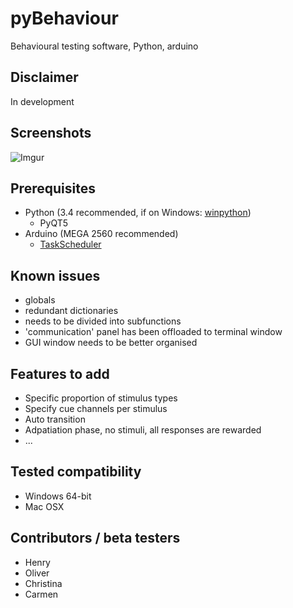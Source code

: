 # pyBehaviour
Behavioural testing software, Python, arduino

## Disclaimer
In development

## Screenshots
![Imgur](http://i.imgur.com/Fzr6LJq.png)

## Prerequisites
* Python (3.4 recommended, if on Windows: [winpython](http://winpython.github.io))
  * PyQT5
* Arduino (MEGA 2560 recommended)
  * [TaskScheduler](http://playground.arduino.cc/Code/TaskScheduler)

## Known issues
* globals
* redundant dictionaries
* needs to be divided into subfunctions
* 'communication' panel has been offloaded to terminal window
* GUI window needs to be better organised

## Features to add
* Specific proportion of stimulus types
* Specify cue channels per stimulus
* Auto transition
* Adpatiation phase, no stimuli, all responses are rewarded 
* ...

## Tested compatibility
* Windows 64-bit
* Mac OSX

## Contributors / beta testers
* Henry
* Oliver
* Christina
* Carmen

